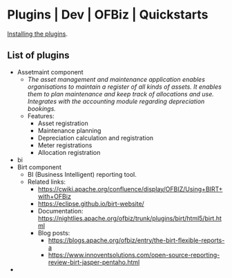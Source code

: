 # Plugins | Dev | OFBiz | Quickstarts
[Installing the plugins](./plugins.md).

## List of plugins
- Assetmaint component
    - *The asset management and maintenance application enables organisations to maintain a register of all kinds of assets. It enables them to plan maintenance and keep track of allocations and use. Integrates with the accounting module regarding depreciation bookings.*
    - Features: 
        - Asset registration
        - Maintenance planning
        - Depreciation calculation and registration
        - Meter registrations
        - Allocation registration
- bi
- Birt component
    - BI (Business Intelligent) reporting tool.
    - Related links:
        - https://cwiki.apache.org/confluence/display/OFBIZ/Using+BIRT+with+OFBiz
        - https://eclipse.github.io/birt-website/
        - Documentation: https://nightlies.apache.org/ofbiz/trunk/plugins/birt/html5/birt.html
        - Blog posts: 
            - https://blogs.apache.org/ofbiz/entry/the-birt-flexible-reports-a
            - https://www.innoventsolutions.com/open-source-reporting-review-birt-jasper-pentaho.html
- 
